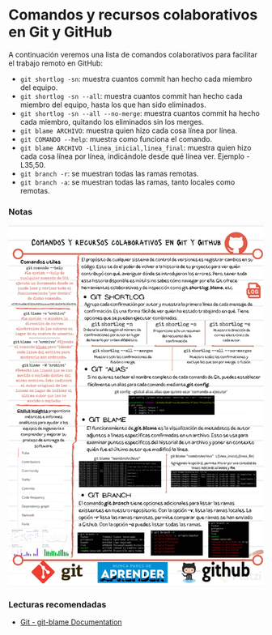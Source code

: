 # Comandos y recursos colaborativos en Git y GitHub

A continuación veremos una lista de comandos colaborativos para facilitar el trabajo remoto en GitHub:

- ```git shortlog -sn```: muestra cuantos commit han hecho cada miembro del equipo.
- ```git shortlog -sn --all```: muestra cuantos commit han hecho cada miembro del equipo, hasta los que han sido eliminados.
- ```git shortlog -sn --all --no-merge```: muestra cuantos commit ha hecho cada miembro, quitando los eliminados sin los merges.
- ```git blame ARCHIVO```: muestra quien hizo cada cosa línea por línea.
- ```git COMANDO --help```: muestra como funciona el comando.
- ```git blame ARCHIVO -Llinea_inicial,linea_final```: muestra quien hizo cada cosa línea por línea, indicándole desde qué línea ver. Ejemplo -L35,50.
- ```git branch -r```: se muestran todas las ramas remotas.
- ```git branch -a```: se muestran todas las ramas, tanto locales como remotas.

### Notas

![Notas de Clase](./img/clase42-notas.png)

### Lecturas recomendadas

- [Git - git-blame Documentation](https://git-scm.com/docs/git-blame)